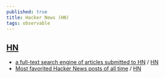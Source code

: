 ```yaml
---
published: true
title: Hacker News (HN)
tags: observable
---
```

## [HN](https://news.ycombinator.com/newest)

- [a full-text search engine of articles submitted to HN](https://hndex.org/?q=They+Shall+Not+Grow+Old+) / [HN](https://news.ycombinator.com/item?id=24079592)
- [Most favorited Hacker News posts of all time](https://observablehq.com/@tomlarkworthy/hacker-favourites-analysis) / [HN](https://news.ycombinator.com/item?id=24351073)